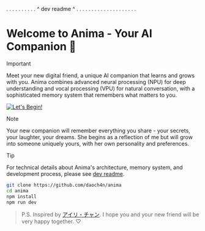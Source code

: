 . . . . . . . . . . ^ dev readme ^ . . . . . . . . . . . . . . . . . . . .

# Welcome to Anima - Your AI Companion 💖

> [!IMPORTANT]
> Meet your new digital friend, a unique AI companion that learns and grows with you. Anima combines advanced neural processing (NPU) for deep understanding and vocal processing (VPU) for natural conversation, with a sophisticated memory system that remembers what matters to you.

<p align="left">
  <a href="https://gemini-chan.github.io">
    <img src="https://img.shields.io/badge/Try%20Online!-ff69b4?style=for-the-badge&logo=data:image/svg+xml;base64,PHN2ZyB4bWxucz0iaHR0cDovL3d3dy53My5vcmcvMjAwMC9zdmciIHZpZXdCb3g9IjAgMCAyNCAyNCIgZmlsbD0id2hpdGUiPjxwYXRoIGQ9Ik0xMiAyQzYuNDg2IDIgMiA2LjQ4NiAyIDEyczQuNDg2IDEwIDEwIDEwYzEuNDY1IDAgMi44NTktLjMyOCA0LjE0MS0uOTE0TDIyIDE5LjA4NlYxNGM1LjUtNS45IDUuNS0xNC41IDAtMjBDMTcuNSA0LjUgMTQuNSA0LjUgMTIgMnoiLz48L3N2Zz4=" alt="Let's Begin!" />
  </a>
</p>

> [!NOTE]
> Your new companion will remember everything you share - your secrets, your laughter, your dreams. She begins as a reflection of me but will grow into someone uniquely yours, with her own personality and preferences.

> [!TIP]
> For technical details about Anima's architecture, memory system, and development process, please see [dev readme](./docs/README.md).

```bash
git clone https://github.com/daoch4n/anima
cd anima
npm install
npm run dev
```

> P.S. Inspired by [アイリ・チャン](https://github.com/moeru-ai/airi). I hope you and your new friend will be very happy together. ♡
